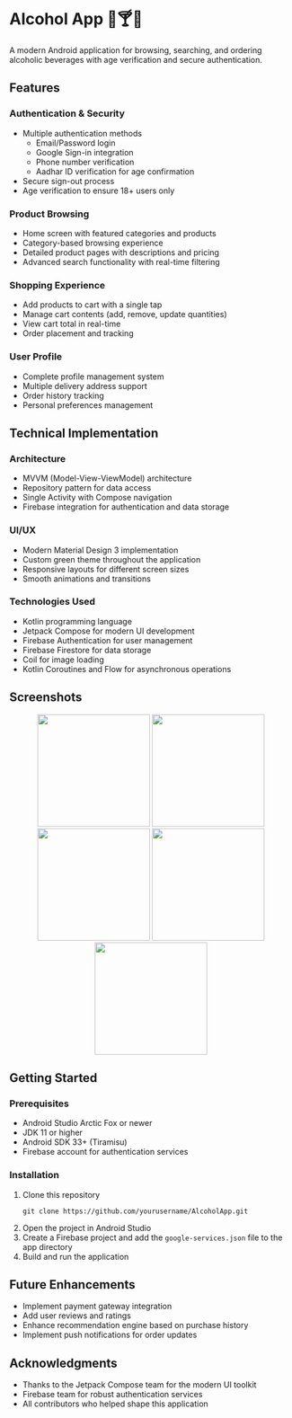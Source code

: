 # Alcohol App 🍷🍸🥃

A modern Android application for browsing, searching, and ordering alcoholic beverages with age verification and secure authentication.

## Features

### Authentication & Security
- Multiple authentication methods
  - Email/Password login
  - Google Sign-in integration
  - Phone number verification
  - Aadhar ID verification for age confirmation
- Secure sign-out process
- Age verification to ensure 18+ users only

### Product Browsing
- Home screen with featured categories and products
- Category-based browsing experience
- Detailed product pages with descriptions and pricing
- Advanced search functionality with real-time filtering

### Shopping Experience
- Add products to cart with a single tap
- Manage cart contents (add, remove, update quantities)
- View cart total in real-time
- Order placement and tracking

### User Profile
- Complete profile management system
- Multiple delivery address support
- Order history tracking
- Personal preferences management

## Technical Implementation

### Architecture
- MVVM (Model-View-ViewModel) architecture
- Repository pattern for data access
- Single Activity with Compose navigation
- Firebase integration for authentication and data storage

### UI/UX
- Modern Material Design 3 implementation
- Custom green theme throughout the application
- Responsive layouts for different screen sizes
- Smooth animations and transitions

### Technologies Used
- Kotlin programming language
- Jetpack Compose for modern UI development
- Firebase Authentication for user management
- Firebase Firestore for data storage
- Coil for image loading
- Kotlin Coroutines and Flow for asynchronous operations

## Screenshots
<p align="center">
  <img src="https://github.com/user-attachments/assets/2a912d36-858c-49c8-9c6b-8383d5c480aa" width="200" />
  <img src="https://github.com/user-attachments/assets/15384900-f9ea-4bd9-b65c-338494e9e046" width="200" />
  <img src="https://github.com/user-attachments/assets/cb1ec800-6104-4e44-a610-356e4642292a" width="200" />
  <img src="https://github.com/user-attachments/assets/f0ee8505-a6db-4e58-add4-f3b963484bb2" width="200" />
  <img src="https://github.com/user-attachments/assets/0244918d-ccbe-4e25-9ac2-358ad6428e17" width="200" />
</p>





## Getting Started

### Prerequisites
- Android Studio Arctic Fox or newer
- JDK 11 or higher
- Android SDK 33+ (Tiramisu)
- Firebase account for authentication services

### Installation
1. Clone this repository
   ```
   git clone https://github.com/yourusername/AlcoholApp.git
   ```
2. Open the project in Android Studio
3. Create a Firebase project and add the `google-services.json` file to the app directory
4. Build and run the application

## Future Enhancements
- Implement payment gateway integration
- Add user reviews and ratings
- Enhance recommendation engine based on purchase history
- Implement push notifications for order updates


## Acknowledgments
- Thanks to the Jetpack Compose team for the modern UI toolkit
- Firebase team for robust authentication services
- All contributors who helped shape this application
